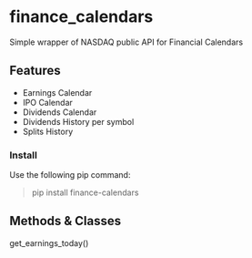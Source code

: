 # finance_calendars
Simple wrapper of NASDAQ public API for Financial Calendars

## Features
* Earnings Calendar
* IPO Calendar
* Dividends Calendar
* Dividends History per symbol
* Splits History

### Install
Use the following pip command:
> pip install finance-calendars

## Methods & Classes
get_earnings_today()
